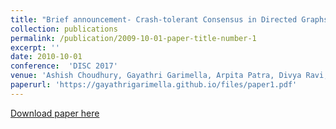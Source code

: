 ```yaml
---
title: "Brief announcement- Crash-tolerant Consensus in Directed Graphs Revisited"
collection: publications
permalink: /publication/2009-10-01-paper-title-number-1
excerpt: ''
date: 2010-10-01
conference:  'DISC 2017'
venue: 'Ashish Choudhury, Gayathri Garimella, Arpita Patra, Divya Ravi, Pratik Sarkar'
paperurl: 'https://gayathrigarimella.github.io/files/paper1.pdf'
---
```

[Download paper here](https://gayathrigarimella.github.io/files/paper1.pdf)
